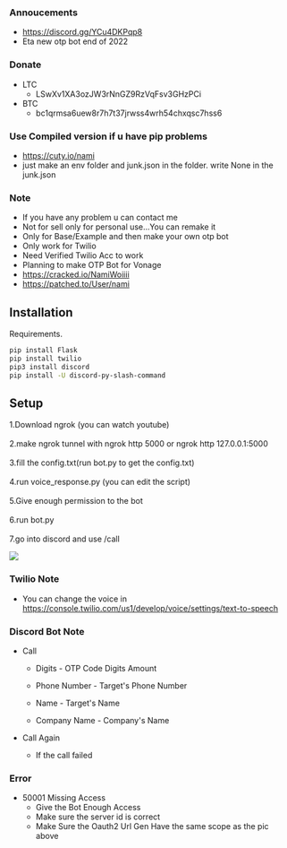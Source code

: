 ### Annoucements
- https://discord.gg/YCu4DKPqp8
- Eta new otp bot end of 2022

### Donate
- LTC
   - LSwXv1XA3ozJW3rNnGZ9RzVqFsv3GHzPCi
- BTC
   - bc1qrmsa6uew8r7h7t37jrwss4wrh54chxqsc7hss6

### Use Compiled version if u have pip problems
- https://cuty.io/nami
- just make an env folder and junk.json in the folder. write None in the junk.json

### Note
- If you have any problem u can contact me
- Not for sell only  for personal use...You can remake it
- Only for Base/Example and then make your own otp bot
- Only work for Twilio
- Need Verified Twilio Acc to work
- Planning to make OTP Bot for Vonage
- https://cracked.io/NamiWoiiii
- https://patched.to/User/nami

## Installation

Requirements.

```bash
pip install Flask
pip install twilio
pip3 install discord
pip install -U discord-py-slash-command
```

## Setup

1.Download ngrok (you can watch youtube)\
\
2.make ngrok tunnel with ngrok http 5000 or ngrok http 127.0.0.1:5000\
\
3.fill the config.txt(run bot.py to get the config.txt)\
\
4.run voice_response.py (you can edit the script)\
\
5.Give enough permission to the bot\
\
6.run bot.py\
\
7.go into discord and use /call

![](https://i.imgur.com/5FoweFz.jpg)

### Twilio Note
- You can change the voice in https://console.twilio.com/us1/develop/voice/settings/text-to-speech

### Discord Bot Note
- Call
    - Digits
          - OTP Code Digits Amount

    - Phone Number
          - Target's Phone Number

   - Name
         - Target's Name

   - Company Name
         - Company's Name

- Call Again
   - If the call failed



### Error
- 50001 Missing Access
    - Give the Bot Enough Access
    - Make sure  the server id is correct
    - Make Sure the Oauth2  Url Gen Have the same scope as the pic above 
